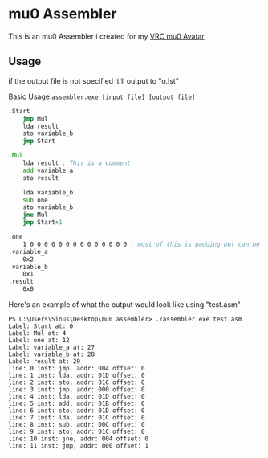 
# mu0 Assembler
This is an mu0 Assembler i created for my [VRC mu0 Avatar](https://github.com/DeltaNeverUsed/VRC-mu0-Avatar)

## Usage

if the output file is not specified it'll output to "o.lst"

Basic Usage 
``assembler.exe [input file] [output file]``
```asm
.Start
    jmp Mul
    lda result
    sto variable_b
    jmp Start

.Mul
    lda result ; This is a comment
    add variable_a
    sto result

    lda variable_b
    sub one
    sto variable_b
    jne Mul
    jmp Start+1

.one
    1 0 0 0 0 0 0 0 0 0 0 0 0 0 0 ; most of this is padding but can be accessed by doing one+1, one+2, one+3, etc
.variable_a 
    0x2
.variable_b
    0x1
.result
    0x0
```

Here's an example of what the output would look like using "test.asm" 

```
PS C:\Users\Sinus\Desktop\mu0 assembler> ./assembler.exe test.asm
Label: Start at: 0
Label: Mul at: 4
Label: one at: 12
Label: variable_a at: 27      
Label: variable_b at: 28      
Label: result at: 29
line: 0 inst: jmp, addr: 004 offset: 0
line: 1 inst: lda, addr: 01D offset: 0
line: 2 inst: sto, addr: 01C offset: 0
line: 3 inst: jmp, addr: 000 offset: 0
line: 4 inst: lda, addr: 01D offset: 0
line: 5 inst: add, addr: 01B offset: 0
line: 6 inst: sto, addr: 01D offset: 0
line: 7 inst: lda, addr: 01C offset: 0
line: 8 inst: sub, addr: 00C offset: 0
line: 9 inst: sto, addr: 01C offset: 0
line: 10 inst: jne, addr: 004 offset: 0
line: 11 inst: jmp, addr: 000 offset: 1
```
